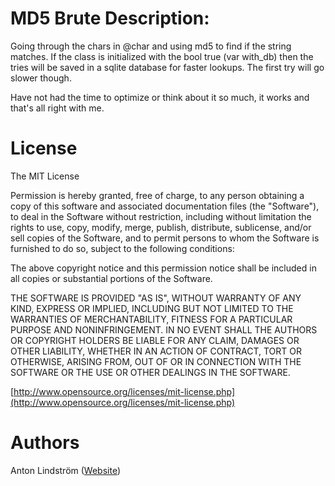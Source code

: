 MD5 Brute Description:
======
Going through the chars in @char and using md5 to find if the string matches.
If the class is initialized with the bool true (var with_db) then the tries will be saved in
a sqlite database for faster lookups. The first try will go slower though.

Have not had the time to optimize or think about it so much, it works and that's all right
with me. 

License
======
 The MIT License

 Permission is hereby granted, free of charge, to any person obtaining a copy
 of this software and associated documentation files (the "Software"), to deal
 in the Software without restriction, including without limitation the rights
 to use, copy, modify, merge, publish, distribute, sublicense, and/or sell
 copies of the Software, and to permit persons to whom the Software is
 furnished to do so, subject to the following conditions:

 The above copyright notice and this permission notice shall be included in
 all copies or substantial portions of the Software.

 THE SOFTWARE IS PROVIDED "AS IS", WITHOUT WARRANTY OF ANY KIND, EXPRESS OR
 IMPLIED, INCLUDING BUT NOT LIMITED TO THE WARRANTIES OF MERCHANTABILITY,
 FITNESS FOR A PARTICULAR PURPOSE AND NONINFRINGEMENT. IN NO EVENT SHALL THE
 AUTHORS OR COPYRIGHT HOLDERS BE LIABLE FOR ANY CLAIM, DAMAGES OR OTHER
 LIABILITY, WHETHER IN AN ACTION OF CONTRACT, TORT OR OTHERWISE, ARISING FROM,
 OUT OF OR IN CONNECTION WITH THE SOFTWARE OR THE USE OR OTHER DEALINGS IN
 THE SOFTWARE.

 [http://www.opensource.org/licenses/mit-license.php](http://www.opensource.org/licenses/mit-license.php)

Authors
======
Anton Lindström ([Website](http://antonlindstrom.com))
